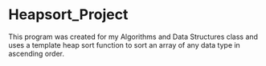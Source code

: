 # Heapsort_Project
This program was created for my Algorithms and Data Structures class and uses a template heap sort function to sort an array of any data type in ascending order.
